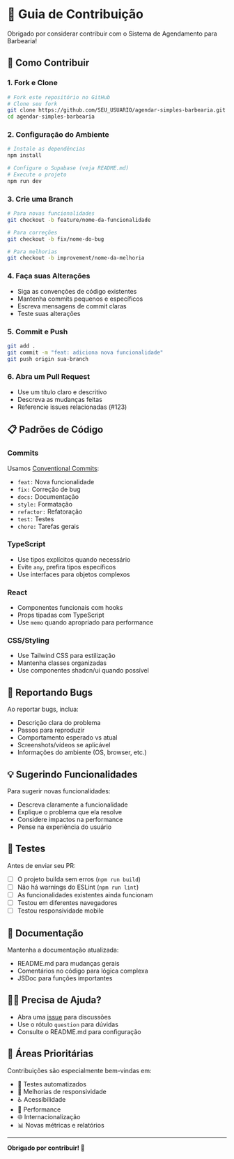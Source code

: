 # 🤝 Guia de Contribuição

Obrigado por considerar contribuir com o Sistema de Agendamento para Barbearia! 

## 🚀 Como Contribuir

### 1. Fork e Clone
```bash
# Fork este repositório no GitHub
# Clone seu fork
git clone https://github.com/SEU_USUARIO/agendar-simples-barbearia.git
cd agendar-simples-barbearia
```

### 2. Configuração do Ambiente
```bash
# Instale as dependências
npm install

# Configure o Supabase (veja README.md)
# Execute o projeto
npm run dev
```

### 3. Crie uma Branch
```bash
# Para novas funcionalidades
git checkout -b feature/nome-da-funcionalidade

# Para correções
git checkout -b fix/nome-do-bug

# Para melhorias
git checkout -b improvement/nome-da-melhoria
```

### 4. Faça suas Alterações
- Siga as convenções de código existentes
- Mantenha commits pequenos e específicos
- Escreva mensagens de commit claras
- Teste suas alterações

### 5. Commit e Push
```bash
git add .
git commit -m "feat: adiciona nova funcionalidade"
git push origin sua-branch
```

### 6. Abra um Pull Request
- Use um título claro e descritivo
- Descreva as mudanças feitas
- Referencie issues relacionadas (#123)

## 📋 Padrões de Código

### Commits
Usamos [Conventional Commits](https://www.conventionalcommits.org/):
- `feat:` Nova funcionalidade
- `fix:` Correção de bug
- `docs:` Documentação
- `style:` Formatação
- `refactor:` Refatoração
- `test:` Testes
- `chore:` Tarefas gerais

### TypeScript
- Use tipos explícitos quando necessário
- Evite `any`, prefira tipos específicos
- Use interfaces para objetos complexos

### React
- Componentes funcionais com hooks
- Props tipadas com TypeScript
- Use `memo` quando apropriado para performance

### CSS/Styling
- Use Tailwind CSS para estilização
- Mantenha classes organizadas
- Use componentes shadcn/ui quando possível

## 🐛 Reportando Bugs

Ao reportar bugs, inclua:
- Descrição clara do problema
- Passos para reproduzir
- Comportamento esperado vs atual
- Screenshots/vídeos se aplicável
- Informações do ambiente (OS, browser, etc.)

## 💡 Sugerindo Funcionalidades

Para sugerir novas funcionalidades:
- Descreva claramente a funcionalidade
- Explique o problema que ela resolve
- Considere impactos na performance
- Pense na experiência do usuário

## 🧪 Testes

Antes de enviar seu PR:
- [ ] O projeto builda sem erros (`npm run build`)
- [ ] Não há warnings do ESLint (`npm run lint`)
- [ ] As funcionalidades existentes ainda funcionam
- [ ] Testou em diferentes navegadores
- [ ] Testou responsividade mobile

## 📝 Documentação

Mantenha a documentação atualizada:
- README.md para mudanças gerais
- Comentários no código para lógica complexa
- JSDoc para funções importantes

## 🙋‍♂️ Precisa de Ajuda?

- Abra uma [issue](../../issues) para discussões
- Use o rótulo `question` para dúvidas
- Consulte o README.md para configuração

## 🎯 Áreas Prioritárias

Contribuições são especialmente bem-vindas em:
- 🧪 Testes automatizados
- 📱 Melhorias de responsividade  
- ♿ Acessibilidade
- 🚀 Performance
- 🌐 Internacionalização
- 📊 Novas métricas e relatórios

---

**Obrigado por contribuir! 🚀** 